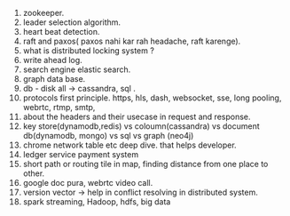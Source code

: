1. zookeeper.
2. leader selection algorithm.
3. heart beat detection. 
4. raft and paxos( paxos nahi kar rah headache, raft karenge).
5. what is distributed locking system ?
6. write ahead log.
7. search engine elastic search. 
8. graph data base. 
9. db - disk all -> cassandra, sql . 
10. protocols first principle.  https, hls, dash, websocket, sse, long pooling, webrtc, rtmp, smtp,
11. about the headers and their usecase in request and response.
12. key store(dynamodb,redis) vs coloumn(cassandra) vs document db(dynamodb, mongo) vs sql vs graph (neo4j)
13. chrome network table etc deep dive. that helps developer.
14. ledger service payment system
15. short path or routing tile in map, finding distance from one place to other.
16. google doc pura, webrtc video call.
17. version vector -> help in conflict resolving in distributed system.
18. spark streaming, Hadoop, hdfs, big data
